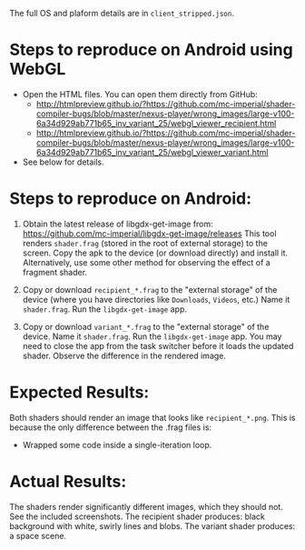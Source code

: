 The full OS and plaform details are in `client_stripped.json`.

# Steps to reproduce on Android using WebGL

* Open the HTML files. You can open them directly from GitHub:
    * http://htmlpreview.github.io/?https://github.com/mc-imperial/shader-compiler-bugs/blob/master/nexus-player/wrong_images/large-v100-6a34d929ab771b65_inv_variant_25/webgl_viewer_recipient.html
    * http://htmlpreview.github.io/?https://github.com/mc-imperial/shader-compiler-bugs/blob/master/nexus-player/wrong_images/large-v100-6a34d929ab771b65_inv_variant_25/webgl_viewer_variant.html
* See below for details.


# Steps to reproduce on Android:

1. Obtain the latest release of libgdx-get-image from:
   https://github.com/mc-imperial/libgdx-get-image/releases
   This tool renders `shader.frag` (stored in the root of external storage)
   to the screen. Copy the apk to the device (or download directly) and install it. 
   Alternatively, use some other method for observing the effect of a fragment shader.

2. Copy or download `recipient_*.frag` to the "external storage" of the device
   (where you have directories like `Downloads`, `Videos`, etc.)
   Name it `shader.frag`.
   Run the `libgdx-get-image` app.

3. Copy or download `variant_*.frag` to the "external storage" of the device.
   Name it `shader.frag`.
   Run the `libgdx-get-image` app.
   You may need to close the app from the task switcher before it loads
   the updated shader.
   Observe the difference in the rendered image.

# Expected Results:
Both shaders should render an image that looks like `recipient_*.png`. 
This is because the only difference between the .frag files is:

* Wrapped some code inside a single-iteration loop. 

# Actual Results:
The shaders render significantly different images, which they should not.
See the included screenshots.
The recipient shader produces: black background with white, swirly lines and blobs. 
The variant shader produces: a space scene.

